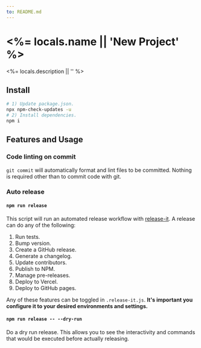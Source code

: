 ```yaml
---
to: README.md
---
```

# <%= locals.name || 'New Project' %>

<%= locals.description || '' %>

## Install

```bash
# 1) Update package.json.
npx npm-check-updates -u
# 2) Install dependencies.
npm i
```

## Features and Usage

### Code linting on commit

`git commit` will automatically format and lint files to be committed. Nothing is required other than to commit code with git.

### Auto release

#### `npm run release`

This script will run an automated release workflow with [release-it](https://www.npmjs.com/package/release-it). A release can do any of the following:

1. Run tests.
2. Bump version.
3. Create a GitHub release.
4. Generate a changelog.
5. Update contributors.
6. Publish to NPM.
7. Manage pre-releases.
8. Deploy to Vercel.
9. Deploy to GitHub pages.

Any of these features can be toggled in `.release-it.js`. **It's important you configure it to your desired environments and settings.**

#### `npm run release -- --dry-run`

Do a dry run release. This allows you to see the interactivity and commands that would be executed before actually releasing.
